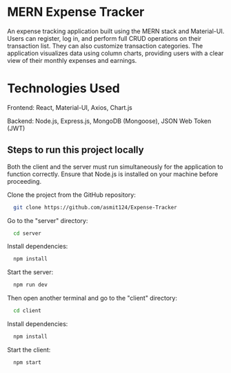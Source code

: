 # MERN Expense Tracker

An expense tracking application built using the MERN stack and Material-UI. Users can register, log in, and perform full CRUD operations on their transaction list. They can also customize transaction categories. The application visualizes data using column charts, providing users with a clear view of their monthly expenses and earnings.


# Technologies Used

Frontend: React, Material-UI, Axios, Chart.js

Backend: Node.js, Express.js, MongoDB (Mongoose), JSON Web Token (JWT)


## Steps to run this project locally

Both the client and the server must run simultaneously for the application to function correctly. Ensure that Node.js is installed on your machine before proceeding.

Clone the project from the GitHub repository:

```bash
  git clone https://github.com/asmit124/Expense-Tracker
```

Go to the "server" directory:

```bash
  cd server
```

Install dependencies:

```bash
  npm install
```

Start the server:

```bash
  npm run dev
```
Then open another terminal and go to the "client" directory:

```bash
  cd client
```

Install dependencies:

```bash
  npm install
```

Start the client:

```bash
  npm start
```

